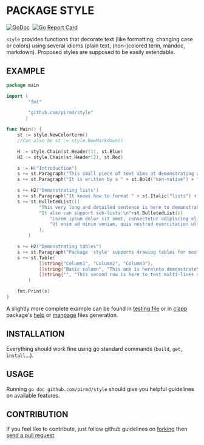 # PACKAGE STYLE
[![GoDoc](https://godoc.org/github.com/pirmd/style?status.svg)](https://godoc.org/github.com/pirmd/style)&nbsp; 
[![Go Report Card](https://goreportcard.com/badge/github.com/pirmd/style)](https://goreportcard.com/report/github.com/pirmd/style)&nbsp;

`style` provides functions that decorate text (like formatting, changing case
or colors) using several idioms (plain text, (non-)colored term,  mandoc,
markdown). Proposed styles are supposed to be easily extendable.

## EXAMPLE

```go
package main

import (
        "fmt"

        "github.com/pirmd/style"
       )

func Main() {
    st := style.NewColorterm()
    //Can also be st := style.NewMarkdown()

    H := style.Chain(st.Header(1), st.Blue)
    H2 := style.Chain(st.Header(2), st.Red)

    s := H("Introduction")
    s += st.Paragraph("This small piece of text aims at demonstrating and testing package '" + st.Underline("style") + "'.")
    s += st.Paragraph("It is written by a " + st.Bold("non-native") + " English speaker, so pardon any faults.")

    s += H2("Demonstrating lists")
    s += st.Paragraph("It knows how to format " + st.Italic("lists") + ": ")
    s += st.BulletedList()(
            "This very long and detailed sentence is here to demonstrate that list can be formatted and wrapped. It should hopefully be so long that it will not fulfill the maximum number of authorized chars per line is reached.",
            "It also can support sub-lists:\n"+st.BulletedList()(
                "Lorem ipsum dolor sit amet, consectetur adipiscing elit, sed do eiusmod tempor incididunt ut labore et dolore magna aliqua.",
                "Ut enim ad minim veniam, quis nostrud exercitation ullamco laboris nisi ut aliquip ex ea commodo consequat. Duis aute irure dolor in reprehenderit in voluptate velit esse cillum dolore eu fugiat nulla pariatur.",
            ),
        )

    s += H2("Demonstrating tables")
    s += st.Paragraph("Package 'style' supports drawing tables for most basic cases.")
    s += st.Table(
            []string{"Column1", "Column2", "Column3"},
            []string{"Basic column", "This one is here\nto demonstrate\nthat colums with several lines work too", "Last but not least shows " + st.Bold("formating") + " within the table"},
            []string{"", "This second row is here to test multi-lines rows format", "Also possibly a second chance to verify that multi-lines is working"},
        )

    fmt.Print(s)
}
```

A slightly more complete example can be found in [testing file](style_test.go) or in 
[clapp](https://github.com/pirmd/clapp) package's [help](https://github.com/pirmd/clapp/blob/master/help.go)
or [manpage](https://github.com/pirmd/clapp/blob/master/manpage.go) files generation.

## INSTALLATION
Everything should work fine using go standard commands (`build`, `get`,
`install`...).

## USAGE
Running `go doc github.com/pirmd/style` should give you helpful guidelines on
available features.

## CONTRIBUTION
If you feel like to contribute, just follow github guidelines on
[forking](https://help.github.com/articles/fork-a-repo/) then [send a pull
request](https://help.github.com/articles/creating-a-pull-request/)

[modeline]: # ( vim: set fenc=utf-8 spell spl=en: )
